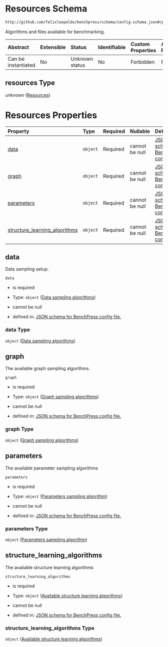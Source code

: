 # Resources Schema

```txt
http://github.com/felixleopoldo/benchpress/schema/config.schema.json#/properties/resources
```

Algorithms and files available for benchmarking.

| Abstract            | Extensible | Status         | Identifiable | Custom Properties | Additional Properties | Access Restrictions | Defined In                                                                    |
| :------------------ | :--------- | :------------- | :----------- | :---------------- | :-------------------- | :------------------ | :---------------------------------------------------------------------------- |
| Can be instantiated | No         | Unknown status | No           | Forbidden         | Forbidden             | none                | [config.schema.json*](../../../out/config.schema.json "open original schema") |

## resources Type

unknown ([Resources](config-properties-resources.md))

# Resources Properties

| Property                                                        | Type     | Required | Nullable       | Defined by                                                                                                                                                                                                                                                         |
| :-------------------------------------------------------------- | :------- | :------- | :------------- | :----------------------------------------------------------------------------------------------------------------------------------------------------------------------------------------------------------------------------------------------------------------- |
| [data](#data)                                                   | `object` | Required | cannot be null | [JSON schema for BenchPress config file.](config-properties-resources-properties-data-sampling-algorithms.md "http://github.com/felixleopoldo/benchpress/schema/config.schema.json#/properties/resources/properties/data")                                         |
| [graph](#graph)                                                 | `object` | Required | cannot be null | [JSON schema for BenchPress config file.](config-properties-resources-properties-graph-sampling-algorithms.md "http://github.com/felixleopoldo/benchpress/schema/config.schema.json#/properties/resources/properties/graph")                                       |
| [parameters](#parameters)                                       | `object` | Required | cannot be null | [JSON schema for BenchPress config file.](config-properties-resources-properties-parameters-sampling-algorithm.md "http://github.com/felixleopoldo/benchpress/schema/config.schema.json#/properties/resources/properties/parameters")                              |
| [structure_learning_algorithms](#structure_learning_algorithms) | `object` | Required | cannot be null | [JSON schema for BenchPress config file.](config-properties-resources-properties-available-structure-learning-algorithms.md "http://github.com/felixleopoldo/benchpress/schema/config.schema.json#/properties/resources/properties/structure_learning_algorithms") |

## data

Data sampling setup.

`data`

*   is required

*   Type: `object` ([Data sampling algorithms](config-properties-resources-properties-data-sampling-algorithms.md))

*   cannot be null

*   defined in: [JSON schema for BenchPress config file.](config-properties-resources-properties-data-sampling-algorithms.md "http://github.com/felixleopoldo/benchpress/schema/config.schema.json#/properties/resources/properties/data")

### data Type

`object` ([Data sampling algorithms](config-properties-resources-properties-data-sampling-algorithms.md))

## graph

The available graph sampling algorithms.

`graph`

*   is required

*   Type: `object` ([Graph sampling algorithms](config-properties-resources-properties-graph-sampling-algorithms.md))

*   cannot be null

*   defined in: [JSON schema for BenchPress config file.](config-properties-resources-properties-graph-sampling-algorithms.md "http://github.com/felixleopoldo/benchpress/schema/config.schema.json#/properties/resources/properties/graph")

### graph Type

`object` ([Graph sampling algorithms](config-properties-resources-properties-graph-sampling-algorithms.md))

## parameters

The available parameter sampling algorithms

`parameters`

*   is required

*   Type: `object` ([Parameters sampling algorithm](config-properties-resources-properties-parameters-sampling-algorithm.md))

*   cannot be null

*   defined in: [JSON schema for BenchPress config file.](config-properties-resources-properties-parameters-sampling-algorithm.md "http://github.com/felixleopoldo/benchpress/schema/config.schema.json#/properties/resources/properties/parameters")

### parameters Type

`object` ([Parameters sampling algorithm](config-properties-resources-properties-parameters-sampling-algorithm.md))

## structure_learning_algorithms

The available structure learning algorithms

`structure_learning_algorithms`

*   is required

*   Type: `object` ([Available structure learning algorithms](config-properties-resources-properties-available-structure-learning-algorithms.md))

*   cannot be null

*   defined in: [JSON schema for BenchPress config file.](config-properties-resources-properties-available-structure-learning-algorithms.md "http://github.com/felixleopoldo/benchpress/schema/config.schema.json#/properties/resources/properties/structure_learning_algorithms")

### structure_learning_algorithms Type

`object` ([Available structure learning algorithms](config-properties-resources-properties-available-structure-learning-algorithms.md))

